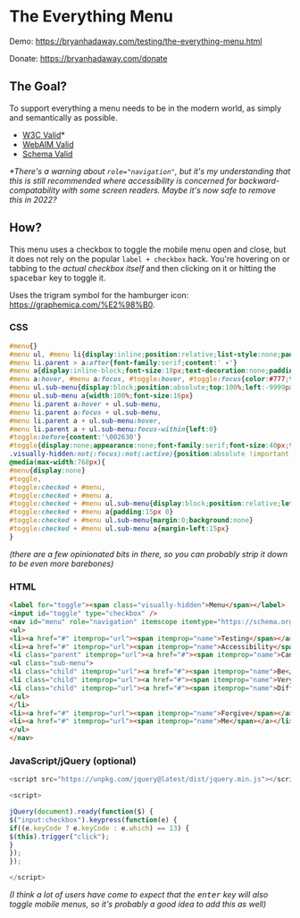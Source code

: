 # The Everything Menu

Demo: https://bryanhadaway.com/testing/the-everything-menu.html

Donate: https://bryanhadaway.com/donate

## The Goal?

To support everything a menu needs to be in the modern world, as simply and semantically as possible.

* [W3C Valid](https://validator.w3.org/nu/?doc=https%3A%2F%2Fbryanhadaway.com%2Ftesting%2Fthe-everything-menu.html)\*
* [WebAIM Valid](https://wave.webaim.org/report#/https://bryanhadaway.com/testing/the-everything-menu.html)
* [Schema Valid](https://validator.schema.org/#url=https%3A%2F%2Fbryanhadaway.com%2Ftesting%2Fthe-everything-menu.html)

*\*There's a warning about `role="navigation"`, but it's my understanding that this is still recommended where accessibility is concerned for backward-compatability with some screen readers. Maybe it's now safe to remove this in 2022?*

## How?

This menu uses a checkbox to toggle the mobile menu open and close, but it does not rely on the popular `label + checkbox` hack. You're hovering on or tabbing to the *actual checkbox itself* and then clicking on it or hitting the <kbd>spacebar</kbd> key to toggle it.

Uses the trigram symbol for the hamburger icon: https://graphemica.com/%E2%98%B0.

### CSS

```css
#menu{}
#menu ul, #menu li{display:inline;position:relative;list-style:none;padding:0;margin:0}
#menu li.parent > a:after{font-family:serif;content:' ▾'}
#menu a{display:inline-block;font-size:18px;text-decoration:none;padding:15px}
#menu a:hover, #menu a:focus, #toggle:hover, #toggle:focus{color:#777;transition:all .5s ease}
#menu ul.sub-menu{display:block;position:absolute;top:100%;left:-9999px;margin-top:15px;background:#f6f6f6;z-index:9999}
#menu ul.sub-menu a{width:100%;font-size:16px}
#menu li.parent a:hover + ul.sub-menu,
#menu li.parent a:focus + ul.sub-menu,
#menu li.parent a + ul.sub-menu:hover,
#menu li.parent a + ul.sub-menu:focus-within{left:0}
#toggle:before{content:'\002630'}
#toggle{display:none;appearance:none;font-family:serif;font-size:40px;text-align:center;margin:0 auto;cursor:pointer}
.visually-hidden:not(:focus):not(:active){position:absolute !important;height:1px;width:1px;overflow:hidden;clip:rect(1px 1px 1px 1px);clip:rect(1px, 1px, 1px, 1px);white-space:nowrap}
@media(max-width:768px){
#menu{display:none}
#toggle,
#toggle:checked + #menu,
#toggle:checked + #menu a,
#toggle:checked + #menu ul.sub-menu{display:block;position:relative;left:0}
#toggle:checked + #menu a{padding:15px 0}
#toggle:checked + #menu ul.sub-menu{margin:0;background:none}
#toggle:checked + #menu ul.sub-menu a{margin-left:15px}
}
```

*(there are a few opinionated bits in there, so you can probably strip it down to be even more barebones)*

### HTML

```html
<label for="toggle"><span class="visually-hidden">Menu</span></label>
<input id="toggle" type="checkbox" />
<nav id="menu" role="navigation" itemscope itemtype="https://schema.org/SiteNavigationElement">
<ul>
<li><a href="#" itemprop="url"><span itemprop="name">Testing</span></a></li>
<li><a href="#" itemprop="url"><span itemprop="name">Accessibility</span></a></li>
<li class="parent" itemprop="url"><a href="#"><span itemprop="name">Can</span></a>
<ul class="sub-menu">
<li class="child" itemprop="url"><a href="#"><span itemprop="name">Be</span></a></li>
<li class="child" itemprop="url"><a href="#"><span itemprop="name">Very</span></a></li>
<li class="child" itemprop="url"><a href="#"><span itemprop="name">Difficult</span></a></li>
</ul>
</li>
<li><a href="#" itemprop="url"><span itemprop="name">Forgive</span></a></li>
<li><a href="#" itemprop="url"><span itemprop="name">Me</span></a></li>
</ul>
</nav>
```

### JavaScript/jQuery (optional)

```javascript
<script src="https://unpkg.com/jquery@latest/dist/jquery.min.js"></script>

<script>

jQuery(document).ready(function($) {
$("input:checkbox").keypress(function(e) {
if((e.keyCode ? e.keyCode : e.which) == 13) {
$(this).trigger("click");
}
});
});

</script>
```

*(I think a lot of users have come to expect that the <kbd>enter</kbd> key will also toggle mobile menus, so it's probably a good idea to add this as well)*
